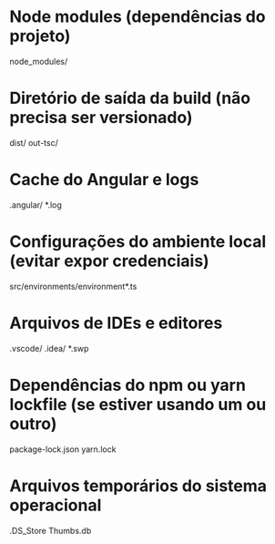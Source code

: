 # Node modules (dependências do projeto)

node_modules/

# Diretório de saída da build (não precisa ser versionado)

dist/
out-tsc/

# Cache do Angular e logs

.angular/
\*.log

# Configurações do ambiente local (evitar expor credenciais)

src/environments/environment\*.ts

# Arquivos de IDEs e editores

.vscode/
.idea/
\*.swp

# Dependências do npm ou yarn lockfile (se estiver usando um ou outro)

package-lock.json
yarn.lock

# Arquivos temporários do sistema operacional

.DS_Store
Thumbs.db
